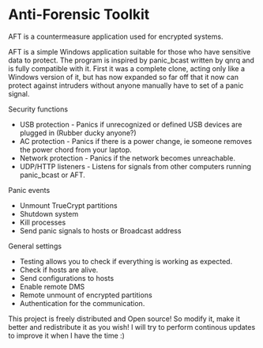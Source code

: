 Anti-Forensic Toolkit
===

AFT is a countermeasure application used for encrypted systems.

AFT is a simple Windows application suitable for those who have sensitive data to protect.
The program is inspired by panic_bcast written by qnrq and is fully compatible with it.
First it was a complete clone, acting only like a Windows version of it, but has now expanded so far off 
that it now can protect against intruders without anyone manually have to set of a panic signal.

Security functions 
* USB protection - Panics if unrecognized or defined USB devices are plugged in (Rubber ducky anyone?)
* AC protection - Panics if there is a power change, ie someone removes the power chord from your laptop.
* Network protection - Panics if the network becomes unreachable.
* UDP/HTTP listeners - Listens for signals from other computers running panic_bcast or AFT.

Panic events
* Unmount TrueCrypt partitions
* Shutdown system
* Kill processes
* Send panic signals to hosts or Broadcast address

General settings
* Testing allows you to check if everything is working as expected.
* Check if hosts are alive.
* Send configurations to hosts
* Enable remote DMS
* Remote unmount of encrypted partitions
* Authentication for the communication.

This project is freely distributed and Open source!
So modify it, make it better and redistribute it as you wish!
I will try to perform continous updates to improve it when I have the time :)
